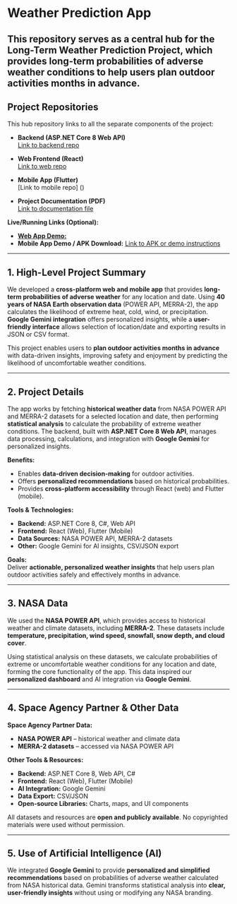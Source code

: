 # Weather Prediction App

This repository serves as a **central hub** for the Long-Term Weather Prediction Project, which provides long-term probabilities of adverse weather conditions to help users plan outdoor activities months in advance.  
---

## **Project Repositories**

This hub repository links to all the separate components of the project:

- **Backend (ASP.NET Core 8 Web API)**  
  [Link to backend repo](https://github.com/Mohamed-ALQarram/WeatherPrediction)

- **Web Frontend (React)**  
  [Link to web repo](https://github.com/Mohamed-ALQarram/WeatherPredictionUI)

- **Mobile App (Flutter)**  
  [Link to mobile repo] ()

- **Project Documentation (PDF)**  
  [Link to documentation file](https://drive.google.com/file/d/1MQxh7OygXr_wl-axgEimV0d9mpJtXTVt/view?usp=drive_link)

**Live/Running Links (Optional):**  
- [**Web App Demo:**](https://weather-prediction-ui.vercel.app/)  
- **Mobile App Demo / APK Download:** [Link to APK or demo instructions]()

---


## **1. High-Level Project Summary**

We developed a **cross-platform web and mobile app** that provides **long-term probabilities of adverse weather** for any location and date. Using **40 years of NASA Earth observation data** (POWER API, MERRA-2), the app calculates the likelihood of extreme heat, cold, wind, or precipitation. **Google Gemini integration** offers personalized insights, while a **user-friendly interface** allows selection of location/date and exporting results in JSON or CSV format.  

This project enables users to **plan outdoor activities months in advance** with data-driven insights, improving safety and enjoyment by predicting the likelihood of uncomfortable weather conditions.  

---

## **2. Project Details**

The app works by fetching **historical weather data** from NASA POWER API and MERRA-2 datasets for a selected location and date, then performing **statistical analysis** to calculate the probability of extreme weather conditions. The backend, built with **ASP.NET Core 8 Web API**, manages data processing, calculations, and integration with **Google Gemini** for personalized insights.  

**Benefits:**  
- Enables **data-driven decision-making** for outdoor activities.  
- Offers **personalized recommendations** based on historical probabilities.  
- Provides **cross-platform accessibility** through React (web) and Flutter (mobile).  

**Tools & Technologies:**  
- **Backend:** ASP.NET Core 8, C#, Web API  
- **Frontend:** React (Web), Flutter (Mobile)  
- **Data Sources:** NASA POWER API, MERRA-2 datasets  
- **Other:** Google Gemini for AI insights, CSV/JSON export  

**Goals:**  
Deliver **actionable, personalized weather insights** that help users plan outdoor activities safely and effectively months in advance.  

---

## **3. NASA Data**

We used the **NASA POWER API**, which provides access to historical weather and climate datasets, including **MERRA-2**. These datasets include **temperature, precipitation, wind speed, snowfall, snow depth, and cloud cover**.  

Using statistical analysis on these datasets, we calculate probabilities of extreme or uncomfortable weather conditions for any location and date, forming the core functionality of the app. This data inspired our **personalized dashboard** and AI integration via **Google Gemini**.  

---

## **4. Space Agency Partner & Other Data**

**Space Agency Partner Data:**  
- **NASA POWER API** – historical weather and climate data  
- **MERRA-2 datasets** – accessed via NASA POWER API  

**Other Tools & Resources:**  
- **Backend:** ASP.NET Core 8, Web API, C#  
- **Frontend:** React (Web), Flutter (Mobile)  
- **AI Integration:** Google Gemini  
- **Data Export:** CSV/JSON  
- **Open-source Libraries:** Charts, maps, and UI components  

All datasets and resources are **open and publicly available**. No copyrighted materials were used without permission.  

---

## **5. Use of Artificial Intelligence (AI)**

We integrated **Google Gemini** to provide **personalized and simplified recommendations** based on probabilities of adverse weather calculated from NASA historical data. Gemini transforms statistical analysis into **clear, user-friendly insights** without using or modifying any NASA branding.  

